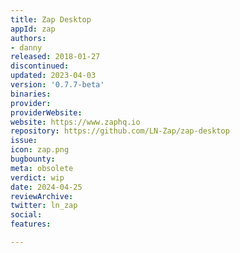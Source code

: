 ```yaml
---
title: Zap Desktop
appId: zap
authors:
- danny
released: 2018-01-27
discontinued: 
updated: 2023-04-03
version: '0.7.7-beta'
binaries: 
provider: 
providerWebsite: 
website: https://www.zaphq.io
repository: https://github.com/LN-Zap/zap-desktop
issue: 
icon: zap.png
bugbounty: 
meta: obsolete
verdict: wip
date: 2024-04-25
reviewArchive: 
twitter: ln_zap
social: 
features: 

---
```


